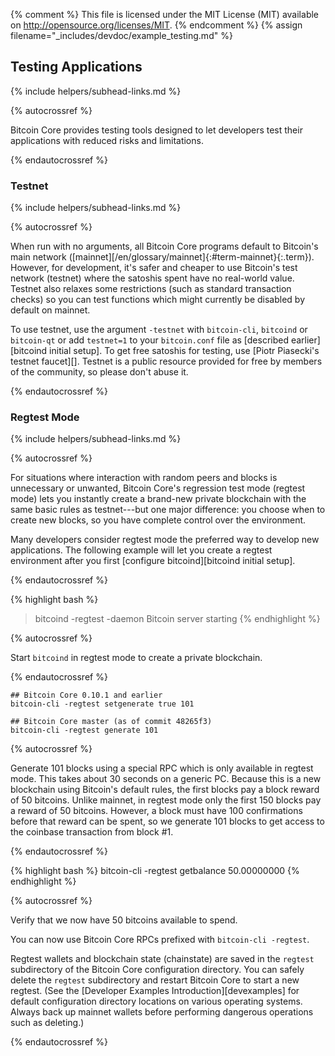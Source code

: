 {% comment %}
This file is licensed under the MIT License (MIT) available on
http://opensource.org/licenses/MIT.
{% endcomment %}
{% assign filename="_includes/devdoc/example_testing.md" %}

## Testing Applications
{% include helpers/subhead-links.md %}

{% autocrossref %}

Bitcoin Core provides testing tools designed to let developers
test their applications with reduced risks and limitations.

{% endautocrossref %}

### Testnet
{% include helpers/subhead-links.md %}

{% autocrossref %}

When run with no arguments, all Bitcoin Core programs default to Bitcoin's main
network ([mainnet][/en/glossary/mainnet]{:#term-mainnet}{:.term}). However, for development,
it's safer and cheaper to use Bitcoin's test network (testnet)
where the satoshis spent have no real-world value. Testnet also relaxes some
restrictions (such as standard transaction checks) so you can test functions
which might currently be disabled by default on mainnet.

To use testnet, use the argument `-testnet`<!--noref--> with `bitcoin-cli`, `bitcoind` or `bitcoin-qt` or add
`testnet=1`<!--noref--> to your `bitcoin.conf` file as [described earlier][bitcoind initial setup].  To get
free satoshis for testing, use [Piotr Piasecki's testnet faucet][].
Testnet is a public resource provided for free by members of the
community, so please don't abuse it.

{% endautocrossref %}

### Regtest Mode
{% include helpers/subhead-links.md %}

{% autocrossref %}

For situations
where interaction with random peers and blocks is unnecessary or
unwanted, Bitcoin Core's regression test mode (regtest mode) lets you
instantly create a brand-new private blockchain with the same basic
rules as testnet---but one major difference: you choose when to create
new blocks, so you have complete control over the environment.

Many developers consider regtest mode the preferred way to develop new
applications. The following example will let you create a regtest
environment after you first [configure bitcoind][bitcoind initial setup].

{% endautocrossref %}

{% highlight bash %}
> bitcoind -regtest -daemon
Bitcoin server starting
{% endhighlight %}

{% autocrossref %}

Start `bitcoind` in regtest mode to create a private blockchain.

{% endautocrossref %}

~~~
## Bitcoin Core 0.10.1 and earlier
bitcoin-cli -regtest setgenerate true 101

## Bitcoin Core master (as of commit 48265f3)
bitcoin-cli -regtest generate 101
~~~

{% autocrossref %}

Generate 101 blocks using a special RPC
which is only available in regtest mode. This takes about 30 seconds on
a generic PC. Because this is a new blockchain using Bitcoin's default
rules, the first blocks pay a block reward of 50 bitcoins.  Unlike
mainnet, in regtest mode only the first 150 blocks pay a reward of 50 bitcoins.
However, a block must have 100 confirmations before that reward can be
spent, so we generate 101 blocks to get access to the coinbase
transaction from block #1.

{% endautocrossref %}

{% highlight bash %}
bitcoin-cli -regtest getbalance
50.00000000
{% endhighlight %}

{% autocrossref %}

Verify that we now have 50 bitcoins available to spend.

You can now use Bitcoin Core RPCs prefixed with `bitcoin-cli -regtest`<!--noref-->.

Regtest wallets and blockchain state (chainstate) are saved in the `regtest`<!--noref-->
subdirectory of the Bitcoin Core configuration directory. You can safely
delete the `regtest`<!--noref--> subdirectory and restart Bitcoin Core to
start a new regtest. (See the [Developer Examples Introduction][devexamples] for default
configuration directory locations on various operating systems. Always back up
mainnet wallets before performing dangerous operations such as deleting.)

{% endautocrossref %}
